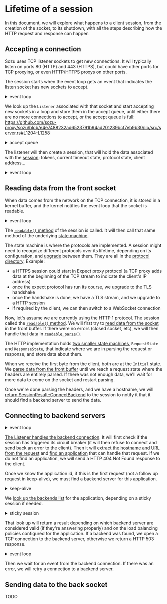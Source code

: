 # Lifetime of a session

In this document, we will explore what happens to a client session, from the
creation of the socket, to its shutdown, with all the steps describing how the
HTTP request and response can happen

## Accepting a connection

Sozu uses TCP listener sockets to get new connections. It will typically listen
on ports 80 (HTTP) and 443 (HTTPS), but could have other ports for TCP proxying,
or even HTTP/HTTPS proxys on other ports.

The session starts when the event loop gets an event that indicates the listen
socket has new sockets to accept.

<details>
<summary>event loop</summary>
The event loop(https://github.com/sozu-proxy/sozu/blob/e4e7488232ad6523791b94ad201239bcf7eb9b30/lib/src/server.rs#L310-L342)
manages sockets: we register a socket with mio(https://docs.rs/mio/0.7.13/mio/)
a crate that provides an abstraction over epoll(https://man7.org/linux/man-pages/man7/epoll.7.html)
on Linux.

That syscall allows us to register file descriptors to the kernel, and we will
be notified if something happens to those file descriptors. Example: a socket
has data to read, or was closed by the peer, or a timer triggered...

Here, the listen socket was registered for events after its creation. We just
got the "readable" event for this socket, which indicates there are new
connections to accept. From the event, we get a `Token`, an index in the
`Slab` structure that holds sessions. One session can be linked to multiple
sockets and thus have multiple tokens.
</details>

We look up the `Listener` associated with that socket and start accepting new
sockets in a loop and store them in the accept queue, until either there are
no more connections to accept, or the accept queue is full:
https://github.com/sozu-proxy/sozu/blob/e4e7488232ad6523791b94ad201239bcf7eb9b30/lib/src/server.rs#L1204-L1258

<details>
<summary>accept queue</summary>

When we accept a new connection, it might have waited a bit already in the
listener queue. The kernel might even have some data already available,
like a HTTP request. If we are too slow in handling that request, by the time
we send the request to the backend and the backend responds, the client might
have dropped the connection (timeout).

So when the listen socket can accept new connections, we accept them in a loop
and store them in a queue, then create sessions from the queue, starting from
the most recent session, and dropping sockets that are too old.

If we're already at the maximum number of client connections, new ones stay in
the queue. And if the queue is full, we drop newly accepted connections.
By specifying a maximum number of concurrent connections, we make sure that the
server does not get overloaded and keep latencies manageable for existing
connections.
</details>

The listener will then create a session, that will hold the data associated with
the [session](https://github.com/sozu-proxy/sozu/blob/e4e7488232ad6523791b94ad201239bcf7eb9b30/lib/src/https_openssl.rs#L65-L83):
tokens, current timeout state, protocol state, client address...

<details>
<summary>event loop</summary>
The created session is wrapped in a `Rc<RefCell<...>>`(https://github.com/sozu-proxy/sozu/blob/e4e7488232ad6523791b94ad201239bcf7eb9b30/lib/src/https_openssl.rs#L1544)
that is then stored in the event loop's slab. That way, the frontend and backend
token, that correspond to the front and back sockets, are used to look up the
same instance of `Session`.

Since there can be bugs in how sessions are created and removed, and some of them
could be "forgotten", there's a regular task called ["zombie checker"](https://github.com/sozu-proxy/sozu/blob/e4e7488232ad6523791b94ad201239bcf7eb9b30/lib/src/server.rs#L446-L496)
that verifies the sessions in the list and kills those that are stuck or too old.

The frontend socket will be registered to `Poll` and we will wait for an event
telling us that it is readable.
</details>

## Reading data from the front socket

When data comes from the network on the TCP connection, it is stored in a kernel
buffer, and the kernel notifies the event loop that the socket is readable.

<details>
<summary>event loop</summary>

As with listen sockets, the token associated with the TCP socket will get a
"readable" event, and we will use the token to lookup which session it is
associated with. We then call its `process_events` method (https://github.com/sozu-proxy/sozu/blob/e4e7488232ad6523791b94ad201239bcf7eb9b30/lib/src/server.rs#L1431) to notify it of the new
socket state(https://github.com/sozu-proxy/sozu/blob/e4e7488232ad6523791b94ad201239bcf7eb9b30/lib/src/https_openssl.rs#L810-L820).

Then we call its `ready()` method (https://github.com/sozu-proxy/sozu/blob/e4e7488232ad6523791b94ad201239bcf7eb9b30/lib/src/https_openssl.rs#L822-L827) to let it read data, parse, etc.
That method will run in a loop (https://github.com/sozu-proxy/sozu/blob/e4e7488232ad6523791b94ad201239bcf7eb9b30/lib/src/https_openssl.rs#L548-L692),
looking at which sockets are readable or writable, which ones we want to read
or write, and call the `readable()`, `writable()` (for the front socket) and
`back_readable()`, `back_writable()` (for the back socket) methods, until there
is no more work to do in this session.
</details>

The [`readable()` method](https://github.com/sozu-proxy/sozu/blob/e4e7488232ad6523791b94ad201239bcf7eb9b30/lib/src/https_openssl.rs#L309-L339)
of the session is called. It will then call that same method of the underlying
[state machine](https://github.com/sozu-proxy/sozu/blob/e4e7488232ad6523791b94ad201239bcf7eb9b30/lib/src/https_openssl.rs#L58-L63).

The state machine is where the protocols are implemented. A session might need
to recognize different protocols over its lifetime, depending on its configuration,
and [upgrade](https://github.com/sozu-proxy/sozu/blob/e4e7488232ad6523791b94ad201239bcf7eb9b30/lib/src/https_openssl.rs#L165) between them. They are all in the [protocol directory](https://github.com/sozu-proxy/sozu/tree/e4e7488232ad6523791b94ad201239bcf7eb9b30/lib/src/protocol).
Example:
- a HTTPS session could start in Expect proxy protocol (a TCP proxy adds data at the beginning of the TCP stream to indicate the client's IP address)
- once the expect protocol has run its course, we upgrade to the TLS handshake
- once the handshake is done, we have a TLS stream, and we upgrade to a HTTP session
- if required by the client, we can then switch to a WebSocket connection

Now, let's assume we are currently using the HTTP 1 protocol. The session called
the [`readable()` method](https://github.com/sozu-proxy/sozu/blob/e4e7488232ad6523791b94ad201239bcf7eb9b30/lib/src/protocol/http/mod.rs#L609).
We will first try to [read data from the socket](https://github.com/sozu-proxy/sozu/blob/e4e7488232ad6523791b94ad201239bcf7eb9b30/lib/src/protocol/http/mod.rs#L646-L667) in the front buffer.
If there were no errors (closed socket, etc), we will then handle that data
in [`readable_parse()`](https://github.com/sozu-proxy/sozu/blob/e4e7488232ad6523791b94ad201239bcf7eb9b30/lib/src/protocol/http/mod.rs#L728).

The HTTP implementation holds [two smaller state machines](https://github.com/sozu-proxy/sozu/blob/e4e7488232ad6523791b94ad201239bcf7eb9b30/lib/src/protocol/http/mod.rs#L86-L87),
`RequestState` and `ResponseState`, that indicate where we are in parsing the
request or response, and store data about them.

When we receive the first byte from the client, both are at the `Initial` state.
We [parse data from the front buffer](https://github.com/sozu-proxy/sozu/blob/e4e7488232ad6523791b94ad201239bcf7eb9b30/lib/src/protocol/http/mod.rs#L734-L737)
until we reach a request state where the headers are entirely parsed. If there
was not enough data, we'll wait for more data to come on the socket and restart
parsing.

Once we're done parsing the headers, and we have a hostname, we will [return SessionResult::ConnectBackend](https://github.com/sozu-proxy/sozu/blob/e4e7488232ad6523791b94ad201239bcf7eb9b30/lib/src/protocol/http/mod.rs#L751-L759) to the session to notify it that it should find a backend server to send the data.

## Connecting to backend servers

<details>
<summary>event loop</summary>
the `ConnectBackend` result is returned all the way up to the event loop, to ask it for a token for the new socket, then it calls the Listener's `connect_to_backend` method.
</details>

[The Listener handles the backend connection](https://github.com/sozu-proxy/sozu/blob/e4e7488232ad6523791b94ad201239bcf7eb9b30/lib/src/https_openssl.rs#L1577).
It will first check if the session has triggered its circuit breaker (it will
then refuse to connect and send back an error to the client). Then it will
[extract the hostname and URL from the request](https://github.com/sozu-proxy/sozu/blob/e4e7488232ad6523791b94ad201239bcf7eb9b30/lib/src/https_openssl.rs#L1472-L1524)
and [find an application](https://github.com/sozu-proxy/sozu/blob/e4e7488232ad6523791b94ad201239bcf7eb9b30/lib/src/https_openssl.rs#L1297-L1332)
that can handle that request. If we do not find an application, we will send a
HTTP 404 Not Found response to the client.

Once we know the application id, if this is the first request (not a follow up
request in keep-alive), we must find a backend server for this application.

<details>
<summary>keep-alive</summary>
In HTTP keep-alive, a TCP connection can be kept after receiving the response,
to send more requests. Since sozu supports routing on the URL along with the
hostname, the next request might go to a different application.

So when we get the application id from the request, we check if it is the same
as the previous one, and if it is the same, we test if the back socket is still
valid. If it is, we can reuse it. Otherwise, we will replace the back socket
with a new one.
</details>

We [look up the backends list](https://github.com/sozu-proxy/sozu/blob/e4e7488232ad6523791b94ad201239bcf7eb9b30/lib/src/https_openssl.rs#L1428-L1470)
for the application, depending on a sticky session if needed.

<details>
<summary>sticky session</summary>
This is a routing mechanism where we look at a cookie in the request. All requests
coming with the same id in that cookie will be sent to the same backend server.
</details>

That look up will return a result depending on which backend server are
considered valid (if they're answering properly) and on the load balancing
policies configured for the application.
If a backend was found, we open a TCP connection to the backend server,
otherwise we return a HTTP 503 response.

<details>
<summary>event loop</summary>
We register the back socket to the event loop and allocate an entry in the slab,
in which we store a copy of the refcounted session.
</details>

Then we wait for an event from the backend connection. If there was an error,
we will retry a connection to a backend server.

## Sending data to the back socket

TODO

